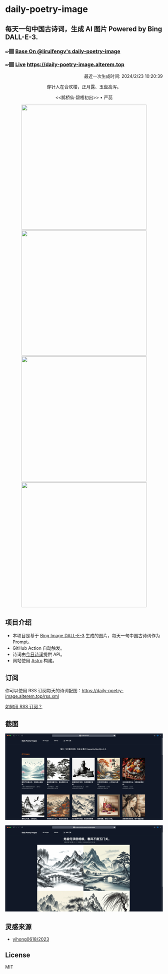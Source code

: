 
# daily-poetry-image

## 每天一句中国古诗词，生成 AI 图片 Powered by Bing DALL-E-3.

### 👉🏽 [Base On @liruifengv's daily-poetry-image](https://github.com/liruifengv/daily-poetry-image)

### 👉🏽 [Live](https://daily-poetry-image.alterem.top/) https://daily-poetry-image.alterem.top

<p align="right">
  最近一次生成时间: 2024/2/23 10:20:39
</p>
<p align="center">
穿针人在合欢楼，正月露、玉盘高泻。
</p>
<p align="center">
<<鹊桥仙·碧梧初出>> • 严蕊
</p>
<p align="center">
<img src="https://tse3.mm.bing.net/th/id/OIG2.JGxCtwmSlmL14lm7guIq" height="400" width="400" />
<img src="https://tse4.mm.bing.net/th/id/OIG2.4iXHsVgBElwsr9WLdXZP" height="400" width="400" />
<img src="https://tse2.mm.bing.net/th/id/OIG2.m.UQntfaA_2PLSofku48" height="400" width="400" />
<img src="https://tse4.mm.bing.net/th/id/OIG2.k8l2PvHw1OiZ.NMhNVDP" height="400" width="400" />
</p>

## 项目介绍

-   本项目是基于 [Bing Image DALL-E-3](https://www.bing.com/images/create) 生成的图片，每天一句中国古诗词作为 Prompt。
-   GitHub Action 自动触发。
-   诗词由[今日诗词](https://www.jinrishici.com/)提供 API。
-   网站使用 [Astro](https://astro.build) 构建。

## 订阅

你可以使用 RSS 订阅每天的诗词配图：https://daily-poetry-image.alterem.top/rss.xml

[如何用 RSS 订阅？](https://zhuanlan.zhihu.com/p/55026716)

## 截图

![图片列表](./screenshots/Snipaste_2023-12-28_21-00-26.png)

![图片详情](./screenshots/Snipaste_2023-12-28_21-00-53.png)

## 灵感来源

-   [yihong0618/2023](https://github.com/yihong0618/2023)

## License

MIT
